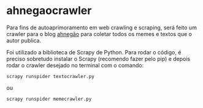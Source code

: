 # ahnegaocrawler
Para fins de autoaprimoramento em web crawling e scraping, será feito um crawler para o blog [ahnegão](https://www.ahnegao.com.br/) para coletar todos os memes e textos que o autor publica.

Foi utilizado a biblioteca de Scrapy de Python. Para rodar o código, é preciso sobretudo instalar o Scrapy (recomendo fazer pelo pip) 
e depois rodar o crawler desejado no terminal com o comando: 

`scrapy runspider textocrawler.py`

ou

`scrapy runspider memecrawler.py`

